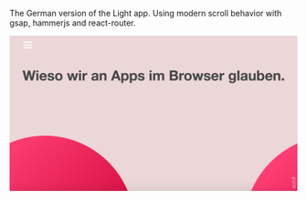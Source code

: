 The German version of the Light app. Using modern scroll behavior with gsap, hammerjs and react-router.

![Screenshot](Screenshot.png)
